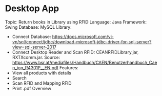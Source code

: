 # Desktop App
Topic: Return books in Library using RFID 
Language: Java
Framework: Swing
Database: MySQL
Library:
- Connect Database: https://docs.microsoft.com/vi-vn/sql/connect/jdbc/download-microsoft-jdbc-driver-for-sql-server?view=sql-server-2017
- Connect Desktop Reader and Scan RFID: CEANRFIDLibrary.jar, RXTXcomm.jar. Source: https://www.bsr.at/mediafiles/Handbuch/CAEN/Benutzerhandbuch_Caen_ion_R4301P__EN.pdf
Features:
- View all products with details
- Search
- Scan RFID and Mapping RFID
- Print .pdf
Overview

